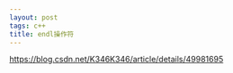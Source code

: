 ```yaml
---
layout: post
tags: c++
title: endl操作符
---
```


https://blog.csdn.net/K346K346/article/details/49981695


